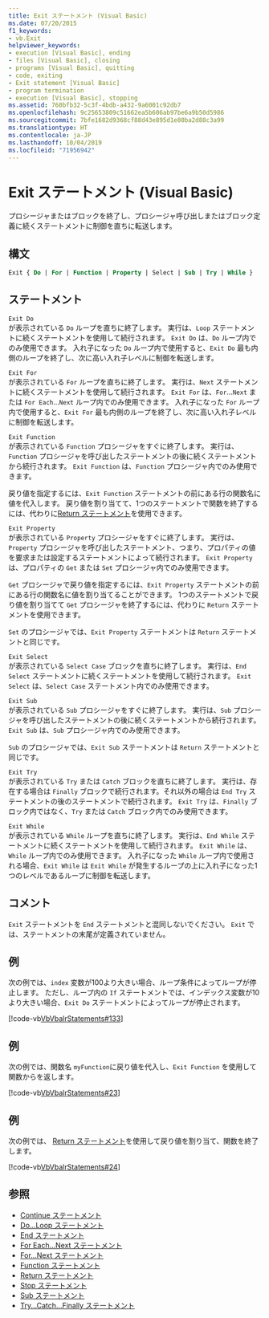 ```yaml
---
title: Exit ステートメント (Visual Basic)
ms.date: 07/20/2015
f1_keywords:
- vb.Exit
helpviewer_keywords:
- execution [Visual Basic], ending
- files [Visual Basic], closing
- programs [Visual Basic], quitting
- code, exiting
- Exit statement [Visual Basic]
- program termination
- execution [Visual Basic], stopping
ms.assetid: 760bfb32-5c3f-4bdb-a432-9a6001c92db7
ms.openlocfilehash: 9c25653809c51662ea5b606ab97be6a9b50d5986
ms.sourcegitcommit: 7bfe1682d9368cf88d43e895d1e80ba2d88c3a99
ms.translationtype: HT
ms.contentlocale: ja-JP
ms.lasthandoff: 10/04/2019
ms.locfileid: "71956942"
---
```

# <a name="exit-statement-visual-basic"></a>Exit ステートメント (Visual Basic)

プロシージャまたはブロックを終了し、プロシージャ呼び出しまたはブロック定義に続くステートメントに制御を直ちに転送します。

## <a name="syntax"></a>構文

```vb
Exit { Do | For | Function | Property | Select | Sub | Try | While }
```

## <a name="statements"></a>ステートメント

 `Exit Do`  
 が表示されている `Do` ループを直ちに終了します。 実行は、`Loop` ステートメントに続くステートメントを使用して続行されます。 `Exit Do` は、`Do` ループ内でのみ使用できます。 入れ子になった `Do` ループ内で使用すると、`Exit Do` 最も内側のループを終了し、次に高い入れ子レベルに制御を転送します。

 `Exit For`  
 が表示されている `For` ループを直ちに終了します。 実行は、`Next` ステートメントに続くステートメントを使用して続行されます。 `Exit For` は、`For`...`Next` または `For Each`...`Next` ループ内でのみ使用できます。 入れ子になった `For` ループ内で使用すると、`Exit For` 最も内側のループを終了し、次に高い入れ子レベルに制御を転送します。

 `Exit Function`  
 が表示されている `Function` プロシージャをすぐに終了します。 実行は、`Function` プロシージャを呼び出したステートメントの後に続くステートメントから続行されます。 `Exit Function` は、`Function` プロシージャ内でのみ使用できます。

 戻り値を指定するには、`Exit Function` ステートメントの前にある行の関数名に値を代入します。 戻り値を割り当てて、1つのステートメントで関数を終了するには、代わりに[Return ステートメント](return-statement.md)を使用できます。

 `Exit Property`  
 が表示されている `Property` プロシージャをすぐに終了します。 実行は、`Property` プロシージャを呼び出したステートメント、つまり、プロパティの値を要求または設定するステートメントによって続行されます。 `Exit Property` は、プロパティの `Get` または `Set` プロシージャ内でのみ使用できます。

 `Get` プロシージャで戻り値を指定するには、`Exit Property` ステートメントの前にある行の関数名に値を割り当てることができます。 1つのステートメントで戻り値を割り当てて `Get` プロシージャを終了するには、代わりに `Return` ステートメントを使用できます。

 `Set` のプロシージャでは、`Exit Property` ステートメントは `Return` ステートメントと同じです。

 `Exit Select`  
 が表示されている `Select Case` ブロックを直ちに終了します。 実行は、`End Select` ステートメントに続くステートメントを使用して続行されます。 `Exit Select` は、`Select Case` ステートメント内でのみ使用できます。

 `Exit Sub`  
 が表示されている `Sub` プロシージャをすぐに終了します。 実行は、`Sub` プロシージャを呼び出したステートメントの後に続くステートメントから続行されます。 `Exit Sub` は、`Sub` プロシージャ内でのみ使用できます。

 `Sub` のプロシージャでは、`Exit Sub` ステートメントは `Return` ステートメントと同じです。

 `Exit Try`  
 が表示されている `Try` または `Catch` ブロックを直ちに終了します。 実行は、存在する場合は `Finally` ブロックで続行されます。それ以外の場合は `End Try` ステートメントの後のステートメントで続行されます。 `Exit Try` は、`Finally` ブロック内ではなく、`Try` または `Catch` ブロック内でのみ使用できます。

 `Exit While`  
 が表示されている `While` ループを直ちに終了します。 実行は、`End While` ステートメントに続くステートメントを使用して続行されます。 `Exit While` は、`While` ループ内でのみ使用できます。 入れ子になった `While` ループ内で使用される場合、`Exit While` は `Exit While` が発生するループの上に入れ子になった1つのレベルであるループに制御を転送します。

## <a name="remarks"></a>コメント

`Exit` ステートメントを `End` ステートメントと混同しないでください。 `Exit` では、ステートメントの末尾が定義されていません。

## <a name="example"></a>例

次の例では、`index` 変数が100より大きい場合、ループ条件によってループが停止します。 ただし、ループ内の `If` ステートメントでは、インデックス変数が10より大きい場合、`Exit Do` ステートメントによってループが停止されます。

[!code-vb[VbVbalrStatements#133](~/samples/snippets/visualbasic/VS_Snippets_VBCSharp/VbVbalrStatements/VB/class10.vb#133)]

## <a name="example"></a>例

次の例では、関数名 `myFunction`に戻り値を代入し、`Exit Function` を使用して関数からを返します。

[!code-vb[VbVbalrStatements#23](~/samples/snippets/visualbasic/VS_Snippets_VBCSharp/VbVbalrStatements/VB/Class1.vb#23)]

## <a name="example"></a>例

次の例では、 [Return ステートメント](return-statement.md)を使用して戻り値を割り当て、関数を終了します。

[!code-vb[VbVbalrStatements#24](~/samples/snippets/visualbasic/VS_Snippets_VBCSharp/VbVbalrStatements/VB/Class1.vb#24)]

## <a name="see-also"></a>参照

- [Continue ステートメント](continue-statement.md)
- [Do...Loop ステートメント](do-loop-statement.md)
- [End ステートメント](end-statement.md)
- [For Each...Next ステートメント](for-each-next-statement.md)
- [For...Next ステートメント](for-next-statement.md)
- [Function ステートメント](function-statement.md)
- [Return ステートメント](return-statement.md)
- [Stop ステートメント](stop-statement.md)
- [Sub ステートメント](sub-statement.md)
- [Try...Catch...Finally ステートメント](try-catch-finally-statement.md)
